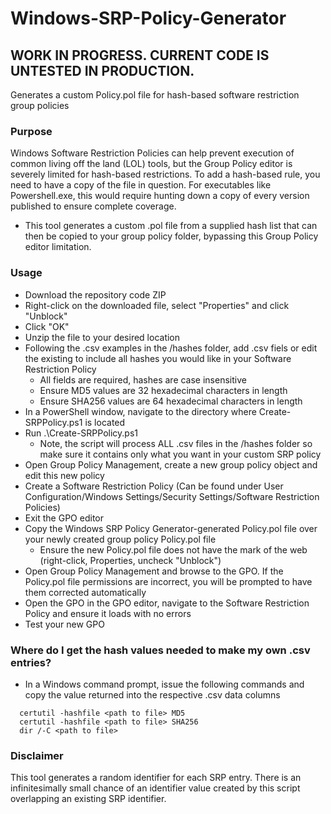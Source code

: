 # Windows-SRP-Policy-Generator
## WORK IN PROGRESS.  CURRENT CODE IS UNTESTED IN PRODUCTION.
Generates a custom Policy.pol file for hash-based software restriction group policies  
### Purpose
Windows Software Restriction Policies can help prevent execution of common living off the land (LOL) tools, but the Group Policy editor is severely limited for hash-based restrictions.  To add a hash-based rule, you need to have a copy of the file in question.  For executables like Powershell.exe, this would require hunting down a copy of every version published to ensure complete coverage.  
- This tool generates a custom .pol file from a supplied hash list that can then be copied to your group policy folder, bypassing this Group Policy editor limitation.
### Usage
- Download the repository code ZIP
- Right-click on the downloaded file, select "Properties" and click "Unblock"
- Click "OK"
- Unzip the file to your desired location
- Following the .csv examples in the /hashes folder, add .csv fiels or edit the existing to include all hashes you would like in your Software Restriction Policy
  - All fields are required, hashes are case insensitive
  - Ensure MD5 values are 32 hexadecimal characters in length
  - Ensure SHA256 values are 64 hexadecimal characters in length
- In a PowerShell window, navigate to the directory where Create-SRPPolicy.ps1 is located
- Run .\Create-SRPPolicy.ps1
  - Note, the script will process ALL .csv files in the /hashes folder so make sure it contains only what you want in your custom SRP policy
- Open Group Policy Management, create a new group policy object and edit this new policy
- Create a Software Restriction Policy (Can be found under User Configuration/Windows Settings/Security Settings/Software Restriction Policies)
- Exit the GPO editor
- Copy the Windows SRP Policy Generator-generated Policy.pol file over your newly created group policy Policy.pol file
  - Ensure the new Policy.pol file does not have the mark of the web (right-click, Properties, uncheck "Unblock")
- Open Group Policy Management and browse to the GPO.  If the Policy.pol file permissions are incorrect, you will be prompted to have them corrected automatically
- Open the GPO in the GPO editor, navigate to the Software Restriction Policy and ensure it loads with no errors
- Test your new GPO
### Where do I get the hash values needed to make my own .csv entries?
- In a Windows command prompt, issue the following commands and copy the value returned into the respective .csv data columns
```
  certutil -hashfile <path to file> MD5
  certutil -hashfile <path to file> SHA256
  dir /-C <path to file>
```
### Disclaimer
This tool generates a random identifier for each SRP entry.  There is an infinitesimally small chance of an identifier value created by this script overlapping an existing SRP identifier.
